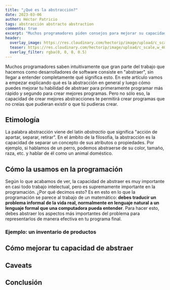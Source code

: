```yaml
---
title: "¿Qué es la abstracción?"
date: 2023-03-06
author: Héctor Patricio
tags: abstracción abstracto abstraction
comments: true
excerpt: "Muchos programadores piden consejos para mejorar su capacidad de abstracción. Vamos a hablar de lo que es y cómo se puede usar para programar mejor."
header:
  overlay_image: https://res.cloudinary.com/hectorip/image/upload/c_scale,w_1400/v1678168555/shubham-dhage-w06BFh5bRRA-unsplash_xek5go.jpg
  teaser: https://res.cloudinary.com/hectorip/image/upload/c_scale,w_400/v1678168555/shubham-dhage-w06BFh5bRRA-unsplash_xek5go.jpg
  overlay_filter: rgba(0, 0, 0, 0.5)
---
```


Muchos programadores saben intuitivamente que gran parte del trabajo que hacemos como desarrolladores de software consiste en "abstraer", sin llegar a entender completamente qué significa esto. En este artículo vamos a empezar explicando qué es la abstracción en general y luego cómo puedes mejorar tu habilidad de abstraer para primeramente programar más rápido y segundo para crear mejores programas. Pero no sólo eso, la capacidad de crear mejores abstracciones te permitirá crear programas que no creías que pudieran existir o que tú pudieras crear.

## Etimología

La palabra abstracción viene del latín *abstractio* que significa "acción de apartar, separar, retirar". En el ámbito de la filosofía, la abstracción es la capacidad de separar un concepto de sus atributos o propiedades. Por ejemplo, si hablamos de un perro, podemos abstraerse de su color, tamaño, raza, etc. y hablar de él como un animal doméstico.

## Cómo la usamos en la programación

Según lo que acabamos de ver, la capacidad de abstraer es muy importante en casi todo trabajo intelectual, pero es supremamente importante en la programación. ¿Por qué decimos esto? Es en esto en lo que la programación se parece al trabajo de un matemático: **debes traducir un problema informal de la vida real, normalmente en lenguaje natural a un lenguaje formal que una computadora pueda entender**. Para hacer esto, debes abstraer los aspectos más importantes del problema para representarlos de manera efectiva en tu programa final.

### Ejemplo: un inventario de productos

## Cómo mejorar tu capacidad de abstraer

## Caveats

## Conclusión
